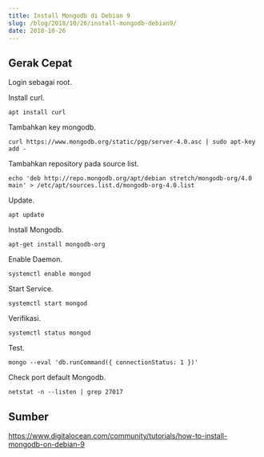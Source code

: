 ```yaml
---
title: Install Mongodb di Debian 9
slug: /blog/2018/10/26/install-mongodb-debian9/
date: 2018-10-26
---
```


## Gerak Cepat

Login sebagai root.

Install curl.

```
apt install curl
```

Tambahkan key mongodb.

```
curl https://www.mongodb.org/static/pgp/server-4.0.asc | sudo apt-key add -
```

Tambahkan repository pada source list.

```
echo 'deb http://repo.mongodb.org/apt/debian stretch/mongodb-org/4.0 main' > /etc/apt/sources.list.d/mongodb-org-4.0.list
```

Update.

```
apt update
```

Install Mongodb.

```
apt-get install mongodb-org
```

Enable Daemon.

```
systemctl enable mongod
```

Start Service.

```
systemctl start mongod
```

Verifikasi.

```
systemctl status mongod
```

Test.

```
mongo --eval 'db.runCommand({ connectionStatus: 1 })'
```

Check port default Mongodb.

```
netstat -n --listen | grep 27017
```

## Sumber

https://www.digitalocean.com/community/tutorials/how-to-install-mongodb-on-debian-9